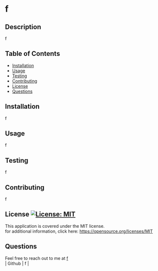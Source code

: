 # f
  ## Description
  f
  ## Table of Contents
  * [Installation](#installation)
  * [Usage](#usage)
  * [Testing](#testing)
  * [Contributing](#contributing)
  * [License](#license)
  * [Questions](#questions)
  ## Installation
  f
  ## Usage
  f
  ## Testing
  f
  ## Contributing
  f
  ## License [![License: MIT](https://img.shields.io/badge/License-MIT-yellow.svg)](https://opensource.org/licenses/MIT)
  This application is covered under the MIT license.\
  for additional information, click here: https://opensource.org/licenses/MIT
  ## Questions
  Feel free to reach out to me at [f](mailto:f)\
  | Github | f |
